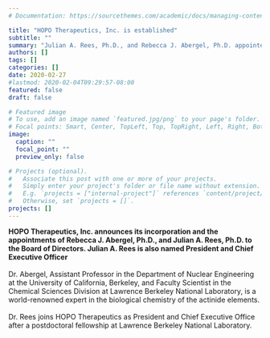 ```yaml
---
# Documentation: https://sourcethemes.com/academic/docs/managing-content/

title: "HOPO Therapeutics, Inc. is established"
subtitle: ""
summary: "Julian A. Rees, Ph.D., and Rebecca J. Abergel, Ph.D. appointed founding directors, and Julian A. Rees named President and Chief Executive Officer"
authors: []
tags: []
categories: []
date: 2020-02-27
#lastmod: 2020-02-04T09:29:57-08:00
featured: false
draft: false

# Featured image
# To use, add an image named `featured.jpg/png` to your page's folder.
# Focal points: Smart, Center, TopLeft, Top, TopRight, Left, Right, BottomLeft, Bottom, BottomRight.
image:
  caption: ""
  focal_point: ""
  preview_only: false

# Projects (optional).
#   Associate this post with one or more of your projects.
#   Simply enter your project's folder or file name without extension.
#   E.g. `projects = ["internal-project"]` references `content/project/deep-learning/index.md`.
#   Otherwise, set `projects = []`.
projects: []
---
```

**HOPO Therapeutics, Inc. announces its incorporation and the appointments of Rebecca J. Abergel, Ph.D., and Julian A. Rees, Ph.D. to the Board of Directors.  Julian A. Rees is also named President and Chief Executive Officer** \
\
Dr. Abergel, Assistant Professor in the Department of Nuclear Engineering at the University of California, Berkeley, and Faculty Scientist in the Chemical Sciences Division at Lawrence Berkeley National Laboratory, is a world-renowned expert in the biological chemistry of the actinide elements.\
\
Dr. Rees joins HOPO Therapeutics as President and Chief Executive Office after a postdoctoral fellowship at Lawrence Berkeley National Laboratory.
